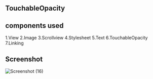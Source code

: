 ## TouchableOpacity

## components used
1.View
2.Image
3.Scrollview
4.Stylesheet
5.Text
6.TouchableOpacity
7.Linking

## Screenshot



![Screenshot (16)](https://github.com/Kamalis8/React-components/assets/147134756/b59db2df-9a31-4640-b1f7-831120196396)
